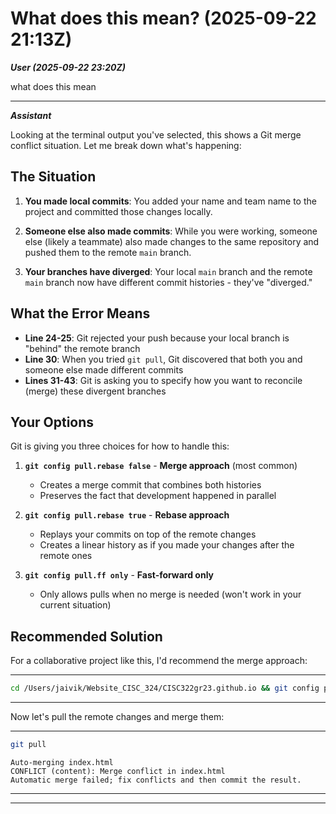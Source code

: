 <!-- Generated by SpecStory -->

# What does this mean? (2025-09-22 21:13Z)

_**User (2025-09-22 23:20Z)**_

what does this mean 

---

_**Assistant**_

Looking at the terminal output you've selected, this shows a Git merge conflict situation. Let me break down what's happening:

## The Situation

1. **You made local commits**: You added your name and team name to the project and committed those changes locally.

2. **Someone else also made commits**: While you were working, someone else (likely a teammate) also made changes to the same repository and pushed them to the remote `main` branch.

3. **Your branches have diverged**: Your local `main` branch and the remote `main` branch now have different commit histories - they've "diverged."

## What the Error Means

- **Line 24-25**: Git rejected your push because your local branch is "behind" the remote branch
- **Line 30**: When you tried `git pull`, Git discovered that both you and someone else made different commits
- **Lines 31-43**: Git is asking you to specify how you want to reconcile (merge) these divergent branches

## Your Options

Git is giving you three choices for how to handle this:

1. **`git config pull.rebase false`** - **Merge approach** (most common)
   - Creates a merge commit that combines both histories
   - Preserves the fact that development happened in parallel

2. **`git config pull.rebase true`** - **Rebase approach**
   - Replays your commits on top of the remote changes
   - Creates a linear history as if you made your changes after the remote ones

3. **`git config pull.ff only`** - **Fast-forward only**
   - Only allows pulls when no merge is needed (won't work in your current situation)

## Recommended Solution

For a collaborative project like this, I'd recommend the merge approach:

---

```bash
cd /Users/jaivik/Website_CISC_324/CISC322gr23.github.io && git config pull.rebase false
```

---

Now let's pull the remote changes and merge them:

---

```bash
git pull
```

```
Auto-merging index.html
CONFLICT (content): Merge conflict in index.html
Automatic merge failed; fix conflicts and then commit the result.
```

---



---

